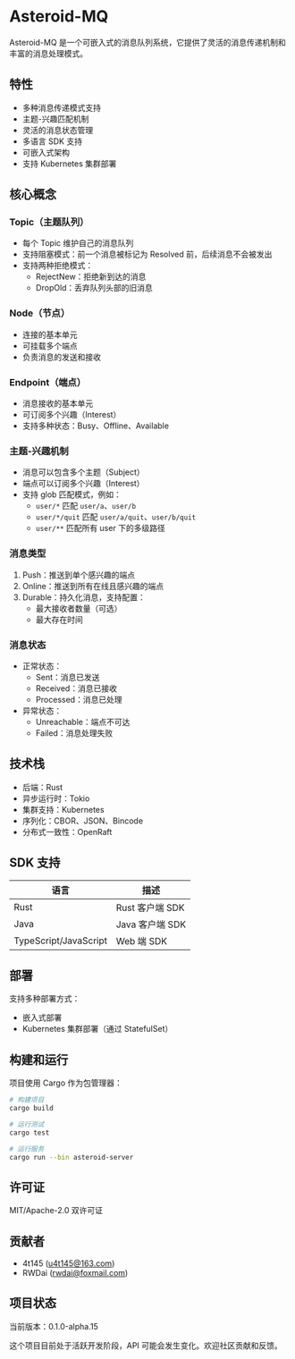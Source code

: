 # Asteroid-MQ

Asteroid-MQ 是一个可嵌入式的消息队列系统，它提供了灵活的消息传递机制和丰富的消息处理模式。

## 特性

- 多种消息传递模式支持
- 主题-兴趣匹配机制
- 灵活的消息状态管理
- 多语言 SDK 支持
- 可嵌入式架构
- 支持 Kubernetes 集群部署

## 核心概念

### Topic（主题队列）
- 每个 Topic 维护自己的消息队列
- 支持阻塞模式：前一个消息被标记为 Resolved 前，后续消息不会被发出
- 支持两种拒绝模式：
  - RejectNew：拒绝新到达的消息
  - DropOld：丢弃队列头部的旧消息

### Node（节点）
- 连接的基本单元
- 可挂载多个端点
- 负责消息的发送和接收

### Endpoint（端点）
- 消息接收的基本单元
- 可订阅多个兴趣（Interest）
- 支持多种状态：Busy、Offline、Available

### 主题-兴趣机制
- 消息可以包含多个主题（Subject）
- 端点可以订阅多个兴趣（Interest）
- 支持 glob 匹配模式，例如：
  - `user/*` 匹配 `user/a`、`user/b`
  - `user/*/quit` 匹配 `user/a/quit`、`user/b/quit`
  - `user/**` 匹配所有 user 下的多级路径

### 消息类型
1. Push：推送到单个感兴趣的端点
2. Online：推送到所有在线且感兴趣的端点
3. Durable：持久化消息，支持配置：
   - 最大接收者数量（可选）
   - 最大存在时间

### 消息状态
- 正常状态：
  - Sent：消息已发送
  - Received：消息已接收
  - Processed：消息已处理
- 异常状态：
  - Unreachable：端点不可达
  - Failed：消息处理失败

## 技术栈

- 后端：Rust
- 异步运行时：Tokio
- 集群支持：Kubernetes
- 序列化：CBOR、JSON、Bincode
- 分布式一致性：OpenRaft

## SDK 支持

| 语言 | 描述 |
|------|------|
| Rust | Rust 客户端 SDK |
| Java | Java 客户端 SDK |
| TypeScript/JavaScript | Web 端 SDK |

## 部署

支持多种部署方式：
- 嵌入式部署
- Kubernetes 集群部署（通过 StatefulSet）

## 构建和运行

项目使用 Cargo 作为包管理器：

```bash
# 构建项目
cargo build

# 运行测试
cargo test

# 运行服务
cargo run --bin asteroid-server
```

## 许可证

MIT/Apache-2.0 双许可证

## 贡献者

- 4t145 (u4t145@163.com)
- RWDai (rwdai@foxmail.com)

## 项目状态

当前版本：0.1.0-alpha.15

这个项目目前处于活跃开发阶段，API 可能会发生变化。欢迎社区贡献和反馈。 